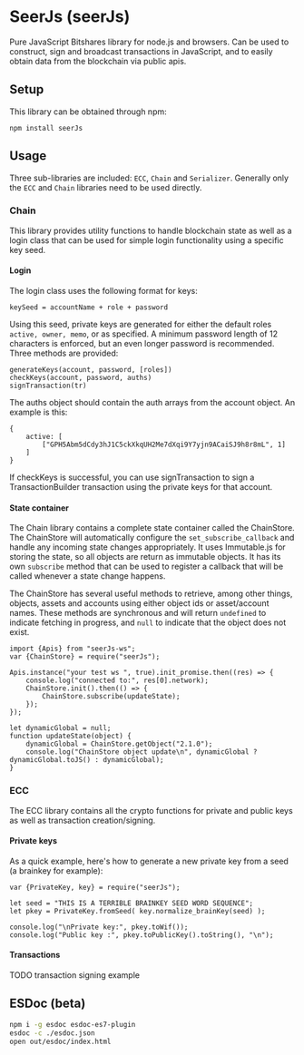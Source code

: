 # SeerJs (seerJs)

Pure JavaScript Bitshares library for node.js and browsers. Can be used to construct, sign and broadcast transactions in JavaScript, and to easily obtain data from the blockchain via public apis.


## Setup

This library can be obtained through npm:
```
npm install seerJs
```

## Usage

Three sub-libraries are included: `ECC`, `Chain` and `Serializer`. Generally only the `ECC` and `Chain` libraries need to be used directly.

### Chain
This library provides utility functions to handle blockchain state as well as a login class that can be used for simple login functionality using a specific key seed.

#### Login
The login class uses the following format for keys:

```
keySeed = accountName + role + password
```

Using this seed, private keys are generated for either the default roles `active, owner, memo`, or as specified. A minimum password length of 12 characters is enforced, but an even longer password is recommended. Three methods are provided:

```
generateKeys(account, password, [roles])
checkKeys(account, password, auths)
signTransaction(tr)
```

The auths object should contain the auth arrays from the account object. An example is this:

```
{
    active: [
        ["GPH5Abm5dCdy3hJ1C5ckXkqUH2Me7dXqi9Y7yjn9ACaiSJ9h8r8mL", 1]
    ]
}
```

If checkKeys is successful, you can use signTransaction to sign a TransactionBuilder transaction using the private keys for that account.

#### State container
The Chain library contains a complete state container called the ChainStore. The ChainStore will automatically configure the `set_subscribe_callback` and handle any incoming state changes appropriately. It uses Immutable.js for storing the state, so all objects are return as immutable objects. It has its own `subscribe` method that can be used to register a callback that will be called whenever a state change happens.

The ChainStore has several useful methods to retrieve, among other things, objects, assets and accounts using either object ids or asset/account names. These methods are synchronous and will return `undefined` to indicate fetching in progress, and `null` to indicate that the object does not exist.

```
import {Apis} from "seerJs-ws";
var {ChainStore} = require("seerJs");

Apis.instance("your test ws ", true).init_promise.then((res) => {
    console.log("connected to:", res[0].network);
    ChainStore.init().then(() => {
        ChainStore.subscribe(updateState);
    });
});

let dynamicGlobal = null;
function updateState(object) {
    dynamicGlobal = ChainStore.getObject("2.1.0");
    console.log("ChainStore object update\n", dynamicGlobal ? dynamicGlobal.toJS() : dynamicGlobal);
}

```

### ECC
The ECC library contains all the crypto functions for private and public keys as well as transaction creation/signing.

#### Private keys
As a quick example, here's how to generate a new private key from a seed (a brainkey for example):

```
var {PrivateKey, key} = require("seerJs");

let seed = "THIS IS A TERRIBLE BRAINKEY SEED WORD SEQUENCE";
let pkey = PrivateKey.fromSeed( key.normalize_brainKey(seed) );

console.log("\nPrivate key:", pkey.toWif());
console.log("Public key :", pkey.toPublicKey().toString(), "\n");
```

#### Transactions
TODO transaction signing example

## ESDoc (beta)
```bash
npm i -g esdoc esdoc-es7-plugin
esdoc -c ./esdoc.json
open out/esdoc/index.html
```

